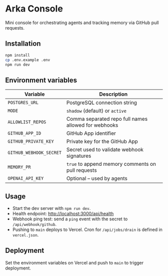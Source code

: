 # Arka Console

Mini console for orchestrating agents and tracking memory via GitHub pull requests.

## Installation

```bash
npm install
cp .env.example .env
npm run dev
```

## Environment variables

| Variable | Description |
| --- | --- |
| `POSTGRES_URL` | PostgreSQL connection string |
| `MODE` | `shadow` (default) or `active` |
| `ALLOWLIST_REPOS` | Comma separated repo full names allowed for webhooks |
| `GITHUB_APP_ID` | GitHub App identifier |
| `GITHUB_PRIVATE_KEY` | Private key for the GitHub App |
| `GITHUB_WEBHOOK_SECRET` | Secret used to validate webhook signatures |
| `MEMORY_PR` | `true` to append memory comments on pull requests |
| `OPENAI_API_KEY` | Optional – used by agents |

## Usage

- Start the dev server with `npm run dev`.
- Health endpoint: [http://localhost:3000/api/health](http://localhost:3000/api/health)
- Webhook ping test: send a `ping` event with the secret to `/api/webhook/github`.
- Pushing to `main` deploys to Vercel. Cron for `/api/jobs/drain` is defined in `vercel.json`.

## Deployment

Set the environment variables on Vercel and push to `main` to trigger deployment.

